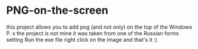 # PNG-on-the-screen
this project allows you to add png (and not only) on the top of the Windows P. s the project is not mine it was taken from one of the Russian forms
setting
Run the exe file right click on the image and that's it :)
